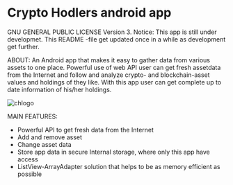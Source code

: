 # Crypto Hodlers android app
GNU GENERAL PUBLIC LICENSE Version 3. Notice: This app is still under developmet. This README -file get updated once in a while as development get further.

ABOUT: 
An Android app that makes it easy to gather data from various assets to one place. Powerful use of web API user can get fresh assetdata from the Internet and follow and analyze crypto- and blockchain-asset values and holdings of they like. With this app user can get complete up to date information of his/her holdings. 

![chlogo](https://user-images.githubusercontent.com/28114032/33739810-24567774-dba7-11e7-9f93-1ac65933c77a.jpg)

MAIN FEATURES:
- Powerful API to get fresh data from the Internet
- Add and remove asset
- Change asset data
- Store app data in secure Internal storage, where only this app have access
- ListView-ArrayAdapter solution that helps to be as memory efficient as possible
